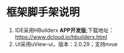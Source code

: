 # 框架脚手架说明
1. IDE采用HBuilderx **APP开发版**;下载地址：https://www.dcloud.io/hbuilderx.html
2. UI采用uView-ui，版本：2.0.29；支持nvue